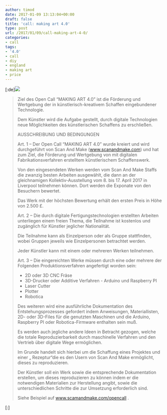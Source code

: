 ```yaml
---
author: timod
date: 2017-01-09 13:13:04+00:00
draft: false
title: 'call: making art 4.0'
type: post
url: /2017/01/09/call-making-art-4-0/
categories:
- call
tags:
- '4.0'
- call
- diy
- england
- making art
- price
---
```


[:de][![](https://www.fablab-neckar-alb.org/wp-content/uploads/2017/01/Bildschirmfoto-2017-01-09-um-14.10.57-1024x545.png)
](https://www.fablab-neckar-alb.org/wp-content/uploads/2017/01/Bildschirmfoto-2017-01-09-um-14.10.57.png)


<blockquote>

> 
> 

> 
> 

> 
> 

> 
> 

Ziel des Open Call “MAKING ART 4.0” ist die Förderung und Wertgebung der in künstlerisch-kreativem Schaffen eingebundener Technologie.

Dem Künstler wird die Aufgabe gestellt, durch digitale Technologien neue Möglichkeiten des künstlerischen Schaffens zu erschließen.


> 
> 

> 
> 

> 
> 

> 
> 

> 
> 

> 
> 

> 
> 

> 
> 

AUSSCHREIBUNG UND BEDINGUNGEN

Art. 1 – Der Open Call “MAKING ART 4.0” wurde kreiert und wird durchgeführt von Scan And Make (www.scanandmake.com) und hat zum Ziel, die Förderung und Wertgebung von mit digitalen Fabrikationsverfahren erstelltem künstlerischem Schaffenswerk.

Von den eingesendeten Werken werden vom Scan And Make Staffs die zwanzig besten Arbeiten ausgewählt, die dann an der gleichnamigen Kollektiv-Ausstellung vom 8. bis 17. April 2017 in Liverpool teilnehmen können. Dort werden die Exponate von den Besuchern bewertet.

Das Werk mit der höchsten Bewertung erhält den ersten Preis in Höhe von 2.500 £.

Art. 2 – Die durch digitale Fertigungstechnologien erstellten Arbeiten unterliegen einem freien Thema, die Teilnahme ist kostenlos und zugänglich für Künstler jeglicher Nationalität.

Die Teilnahme kann als Einzelperson oder als Gruppe stattfinden, wobei Gruppen jeweils wie Einzelpersonen betrachtet werden.

Jeder Künstler kann mit einem oder mehreren Werken teilnehmen.

Art. 3 – Die eingereichten Werke müssen durch eine oder mehrere der Folgenden Produktionsverfahren angefertigt worden sein:

- 2D oder 3D CNC Fräse
- 3D-Drucker oder Additive Verfahren - Arduino und Raspberry PI
- Laser Cutter
- Plotter
- Robotica

Des weiteren wird eine ausführliche Dokumentation des Entstehungsprozesses gefordert indem Anweisungen, Materiallisten, 2D- oder 3D-Files für die genutzten Maschinen und die Arduino, Raspberry PI oder Robotica-Firmware enthalten sein muß.

Es werden auch jegliche andere Ideen in Betracht gezogen, welche die totale Reproduzierbarkeit durch maschinelle Verfahren und den Vertrieb über digitale Wege ermöglichen.

Im Grunde handelt sich hierbei um die Schaffung eines Projektes und einer „ Rezeptur“die es den Usern von Scan And Make ermöglicht, dieses zu reproduzieren.


> 
> 

> 
> 

> 
> 

> 
> 

> 
> 

> 
> 

> 
> 

> 
> 

Der Künstler soll ein Werk sowie die entsprechende Dokumentation erstellen, um dieses reproduzieren zu können indem er die notwendigen Materialien zur Herstellung angibt, sowie die unterschiedlichen Schritte die zur Umsetzung erforderlich sind.

Siehe Beispiel auf www.scamandmake.com/opencall .


> 
> 

> 
> 

> 
> 

> 
> </blockquote>

[:]
